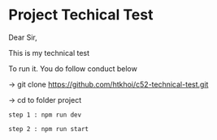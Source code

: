 # Project Techical Test

Dear Sir,

This is my technical test

To run it. You do follow conduct below

 -> git clone https://github.com/htkhoi/c52-technical-test.git

 -> cd to folder project

 	step 1 : npm run dev

 	step 2 : npm run start
